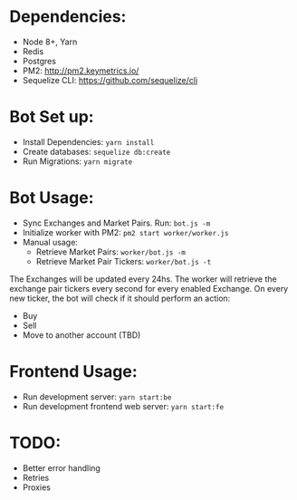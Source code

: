 # Dependencies:
- Node 8+, Yarn
- Redis
- Postgres
- PM2: http://pm2.keymetrics.io/
- Sequelize CLI: https://github.com/sequelize/cli

# Bot Set up:
- Install Dependencies: `yarn install`
- Create databases: `sequelize db:create`
- Run Migrations: `yarn migrate`

# Bot Usage:
- Sync Exchanges and Market Pairs. Run: `bot.js -m`
- Initialize worker with PM2: `pm2 start worker/worker.js`
- Manual usage:
    - Retrieve Market Pairs: `worker/bot.js -m`
    - Retrieve Market Pair Tickers: `worker/bot.js -t`

The Exchanges will be updated every 24hs.
The worker will retrieve the exchange pair tickers every second for every enabled Exchange.
On every new ticker, the bot will check if it should perform an action:
- Buy
- Sell
- Move to another account (TBD)

# Frontend Usage:
- Run development server: `yarn start:be`
- Run development frontend web server: `yarn start:fe `

# TODO:
- Better error handling
- Retries
- Proxies